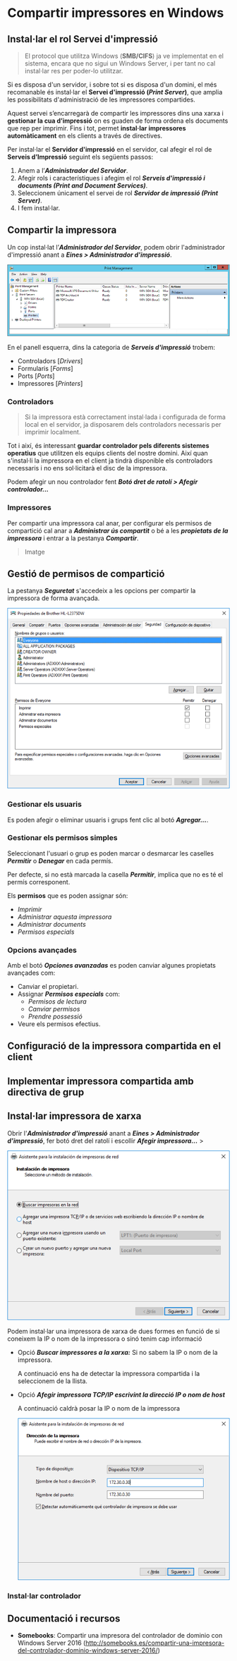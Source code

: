# Compartir impressores en Windows

## Instal·lar el rol Servei d'impressió 

> El protocol que utilitza Windows (**SMB/CIFS**) ja ve implementat en el sistema, encara que no sigui un Windows Server, i per tant no cal instal·lar res per poder-lo utilitzar. 

Si es disposa d'un servidor, i sobre tot si es disposa d'un domini, el més recomanable és instal·lar el **Servei d'impressió (_Print Server_)**, que amplia les possibilitats d'administració de les impressores compartides.

Aquest servei s’encarregarà de compartir les impressores dins una xarxa i **gestionar la cua d’impressió** on es guaden de forma ordena els documents que rep per imprimir. Fins i tot, permet **instal·lar impressores automàticament** en els clients a través de directives.

Per instal·lar el **Servidor d'impressió** en el servidor, cal afegir el rol de **Serveis d’Impressió** seguint els següents passos:

1. Anem a l’**_Administrador del Servidor_**.
2. Afegir rols i característiques i afegim el rol **_Serveis d'impressió i documents (Print and Document Services)_**.
3. Seleccionem únicament el servei de rol **_Servidor de impressió (Print Server)_**.
4. I fem instal·lar.


## Compartir la impressora

Un cop instal·lat l’**_Administrador del Servidor_**, podem obrir l'administrador d'impressió anant a **_Eines > Administrador d'impressió_**.

![](/assets/win-print-management.png)

En el panell esquerra, dins la categoria de **_Serveis d'impressió_** trobem:

* Controladors [_Drivers_]
* Formularis [_Forms_]
* Ports [_Ports_]
* Impressores [_Printers_]

### Controladors

> Si la impressora està correctament instal·lada i configurada de forma local en el servidor, ja disposarem dels controladors necessaris per imprimir localment.

Tot i així, és interessant **guardar controlador pels diferents sistemes operatius** que utilitzen els equips clients del nostre domini. Així quan s'instal·li la impressora en el client ja tindrà disponible els controladors necessaris i no ens sol·licitarà el disc de la impressora. 

Podem afegir un nou controlador fent **_Botó dret de ratolí > Afegir controlador..._**

### Impressores

Per compartir una impressora cal anar, per configurar els permisos de compartició cal anar a **_Administrar ús compartit_** o bé a les **_propietats de la impressora_** i entrar a la pestanya **_Compartir_**.

> Imatge



## Gestió de permisos de compartició

La pestanya **_Seguretat_** s'accedeix a les opcions per compartir la impressora de forma avançada.

![](/assets/uf3-compartir-impressora.png)

### Gestionar els usuaris
Es poden afegir o eliminar usuaris i grups fent clic al botó **_Agregar..._**.

### Gestionar els permisos simples

Seleccionant l'usuari o grup es poden marcar o desmarcar les caselles **_Permitir_** o **_Denegar_** en cada permís.

Per defecte, si no està marcada la casella **_Permitir_**, implica que no es té el permís corresponent.

Els **permisos** que es poden assignar són: 
 * _Imprimir_
 * _Administrar aquesta impressora_
 * _Administrar documents_ 
 * _Permisos especials_

### Opcions avançades

Amb el botó **_Opciones avanzadas_** es poden canviar algunes propietats avançades com:

* Canviar el propietari.
* Assignar **_Permisos especials_** com: 
    * _Permisos de lectura_ 
    * _Canviar permisos_  
    * _Prendre possessió_
* Veure els permisos efectius.

## Configuració de la impressora compartida en el client



## Implementar impressora compartida amb directiva de grup



## Instal·lar impressora de xarxa

Obrir l'**_Administrador d'impressió_** anant a **_Eines > Administrador d'impressió_**, fer botó dret del ratolí i escollir **_Afegir impressora..._** >


![](/assets/uf3-afegir-impressora-buscar.png)


Podem instal·lar una impressora de xarxa de dues formes en funció de si coneixem la IP o nom de la impressora o sinó tenim cap informació


* Opció **_Buscar impressores a la xarxa:_** Si no sabem la IP o nom de la impressora.

  A continuació ens ha de detectar la impressora compartida i la seleccionem de la llista.


* Opció  **_Afegir impressora TCP/IP escrivint la direcció IP o nom de host_**

  A continuació caldrà posar la IP o nom de la impressora

  ![](/assets/uf3-afegir-impressora-IP.png)

### Instal·lar controlador


## Documentació i recursos

* **Somebooks**: Compartir una impresora del controlador de dominio con Windows Server 2016 (http://somebooks.es/compartir-una-impresora-del-controlador-dominio-windows-server-2016/)
